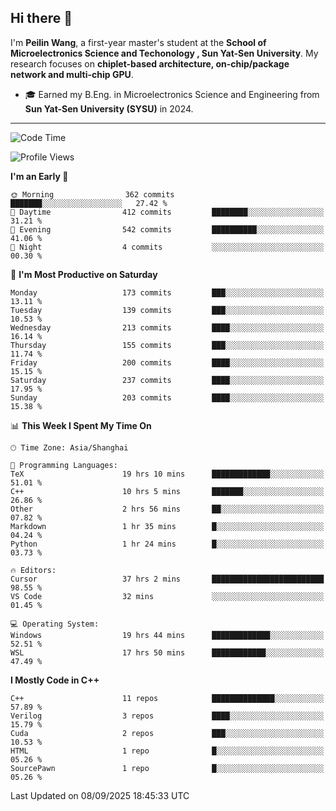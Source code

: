 ## Hi there 👋

I'm **Peilin Wang**, a first-year master's student at the **School of Microelectronics Science and Techonology , Sun Yat-Sen University**. My research focuses on **chiplet-based architecture, on-chip/package network and multi-chip GPU**.

- 🎓 Earned my B.Eng. in Microelectronics Science and Engineering from **Sun Yat-Sen University (SYSU)** in 2024.

---

<!--START_SECTION:waka-->
![Code Time](http://img.shields.io/badge/Code%20Time-128%20hrs%2039%20mins-blue)

![Profile Views](http://img.shields.io/badge/Profile%20Views-22-blue)

**I'm an Early 🐤** 

```text
🌞 Morning                362 commits         ███████░░░░░░░░░░░░░░░░░░   27.42 % 
🌆 Daytime                412 commits         ████████░░░░░░░░░░░░░░░░░   31.21 % 
🌃 Evening                542 commits         ██████████░░░░░░░░░░░░░░░   41.06 % 
🌙 Night                  4 commits           ░░░░░░░░░░░░░░░░░░░░░░░░░   00.30 % 
```
📅 **I'm Most Productive on Saturday** 

```text
Monday                   173 commits         ███░░░░░░░░░░░░░░░░░░░░░░   13.11 % 
Tuesday                  139 commits         ███░░░░░░░░░░░░░░░░░░░░░░   10.53 % 
Wednesday                213 commits         ████░░░░░░░░░░░░░░░░░░░░░   16.14 % 
Thursday                 155 commits         ███░░░░░░░░░░░░░░░░░░░░░░   11.74 % 
Friday                   200 commits         ████░░░░░░░░░░░░░░░░░░░░░   15.15 % 
Saturday                 237 commits         ████░░░░░░░░░░░░░░░░░░░░░   17.95 % 
Sunday                   203 commits         ████░░░░░░░░░░░░░░░░░░░░░   15.38 % 
```


📊 **This Week I Spent My Time On** 

```text
🕑︎ Time Zone: Asia/Shanghai

💬 Programming Languages: 
TeX                      19 hrs 10 mins      █████████████░░░░░░░░░░░░   51.01 % 
C++                      10 hrs 5 mins       ███████░░░░░░░░░░░░░░░░░░   26.86 % 
Other                    2 hrs 56 mins       ██░░░░░░░░░░░░░░░░░░░░░░░   07.82 % 
Markdown                 1 hr 35 mins        █░░░░░░░░░░░░░░░░░░░░░░░░   04.24 % 
Python                   1 hr 24 mins        █░░░░░░░░░░░░░░░░░░░░░░░░   03.73 % 

🔥 Editors: 
Cursor                   37 hrs 2 mins       █████████████████████████   98.55 % 
VS Code                  32 mins             ░░░░░░░░░░░░░░░░░░░░░░░░░   01.45 % 

💻 Operating System: 
Windows                  19 hrs 44 mins      █████████████░░░░░░░░░░░░   52.51 % 
WSL                      17 hrs 50 mins      ████████████░░░░░░░░░░░░░   47.49 % 
```

**I Mostly Code in C++** 

```text
C++                      11 repos            ██████████████░░░░░░░░░░░   57.89 % 
Verilog                  3 repos             ████░░░░░░░░░░░░░░░░░░░░░   15.79 % 
Cuda                     2 repos             ███░░░░░░░░░░░░░░░░░░░░░░   10.53 % 
HTML                     1 repo              █░░░░░░░░░░░░░░░░░░░░░░░░   05.26 % 
SourcePawn               1 repo              █░░░░░░░░░░░░░░░░░░░░░░░░   05.26 % 
```




 Last Updated on 08/09/2025 18:45:33 UTC
<!--END_SECTION:waka-->
